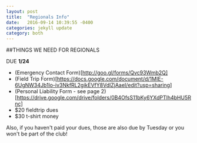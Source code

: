 ```yaml
---
layout: post
title:  "Regionals Info"
date:   2016-09-14 10:39:55 -0400
categories: jekyll update
category: both
---
```

##THINGS WE NEED FOR REGIONALS

DUE **1/24**

* (Emergency Contact Form)[http://goo.gl/forms/Qvc93Wmb2Q]
* (Field Trip Form)[https://docs.google.com/document/d/1MIE-6UgNW34Jb1lo-iv3NkfRL2gikEVfY8VdlZjAaeI/edit?usp=sharing]
* (Personal Liability Form - see page 2)[https://drive.google.com/drive/folders/0B4OfsS11bKy6YXdPTlh4bHU5Rnc]
* $20 fieldtrip dues
* $30 t-shirt money

Also, if you haven't paid your dues, those are also due by Tuesday or you won't be part of the club!
